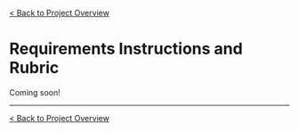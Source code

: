 [< Back to Project Overview](README.md#requirements)

# Requirements Instructions and Rubric

Coming soon!

---

[< Back to Project Overview](README.md#requirements)

